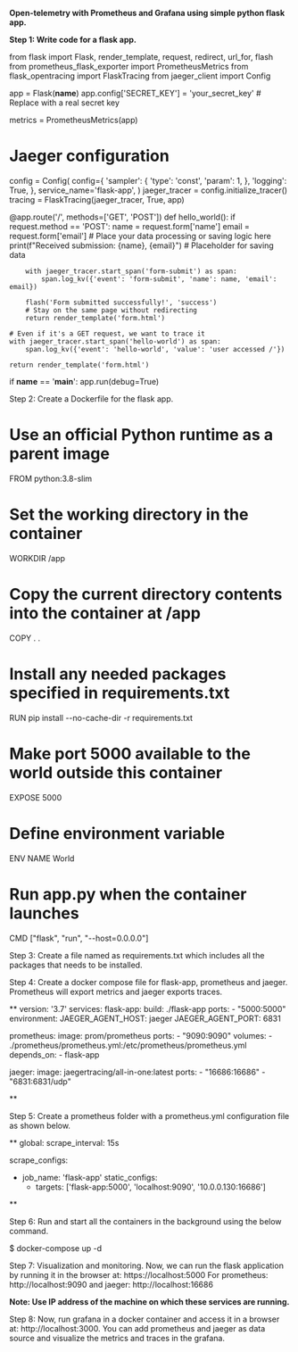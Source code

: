 **Open-telemetry with Prometheus and Grafana using simple python flask app.**


**Step 1: Write code for a flask app.**

from flask import Flask, render_template, request, redirect, url_for, flash
from prometheus_flask_exporter import PrometheusMetrics
from flask_opentracing import FlaskTracing
from jaeger_client import Config

app = Flask(__name__)
app.config['SECRET_KEY'] = 'your_secret_key'  # Replace with a real secret key

metrics = PrometheusMetrics(app)

# Jaeger configuration
config = Config(
    config={
        'sampler': {
            'type': 'const',
            'param': 1,
        },
        'logging': True,
    },
    service_name='flask-app',
)
jaeger_tracer = config.initialize_tracer()
tracing = FlaskTracing(jaeger_tracer, True, app)

@app.route('/', methods=['GET', 'POST'])
def hello_world():
    if request.method == 'POST':
        name = request.form['name']
        email = request.form['email']
        # Place your data processing or saving logic here
        print(f"Received submission: {name}, {email}")  # Placeholder for saving data

        with jaeger_tracer.start_span('form-submit') as span:
            span.log_kv({'event': 'form-submit', 'name': name, 'email': email})

        flash('Form submitted successfully!', 'success')
        # Stay on the same page without redirecting
        return render_template('form.html')

    # Even if it's a GET request, we want to trace it
    with jaeger_tracer.start_span('hello-world') as span:
        span.log_kv({'event': 'hello-world', 'value': 'user accessed /'})

    return render_template('form.html')

if __name__ == '__main__':
    app.run(debug=True)


Step 2: Create a Dockerfile for the flask app.

# Use an official Python runtime as a parent image
FROM python:3.8-slim

# Set the working directory in the container
WORKDIR /app

# Copy the current directory contents into the container at /app
COPY . .

# Install any needed packages specified in requirements.txt
RUN pip install --no-cache-dir -r requirements.txt

# Make port 5000 available to the world outside this container
EXPOSE 5000

# Define environment variable
ENV NAME World

# Run app.py when the container launches
CMD ["flask", "run", "--host=0.0.0.0"]



Step 3: 
Create a file named as requirements.txt which includes all the packages that needs to be installed.


Step 4: Create a docker compose file for flask-app, prometheus and jaeger. Prometheus will export metrics and jaeger exports traces.

**
version: '3.7'
services:
  flask-app:
    build: ./flask-app
    ports:
      - "5000:5000"
    environment:
      JAEGER_AGENT_HOST: jaeger
      JAEGER_AGENT_PORT: 6831

  prometheus:
    image: prom/prometheus
    ports:
      - "9090:9090"
    volumes:
      - ./prometheus/prometheus.yml:/etc/prometheus/prometheus.yml
    depends_on:
      - flask-app

  jaeger:
    image: jaegertracing/all-in-one:latest
    ports:
      - "16686:16686"
      - "6831:6831/udp"

**

Step 5: Create a prometheus folder with a prometheus.yml configuration file as shown below.

**
global:
  scrape_interval: 15s

scrape_configs:
  - job_name: 'flask-app'
    static_configs:
      - targets: ['flask-app:5000', 'localhost:9090', '10.0.0.130:16686']

**

Step 6: Run and start all the containers in the background using the below command.

$ docker-compose up -d


Step 7: Visualization and monitoring. Now, we can run the flask application by running it in the browser at:
https://localhost:5000
For prometheus: http://localhost:9090
and jaeger: http://localhost:16686

**Note: Use IP address of the machine on which these services are running.**


Step 8: Now, run grafana in a docker container and access it in a browser at: http://localhost:3000.
You can add prometheus and jaeger as data source and visualize the metrics and traces in the grafana.
